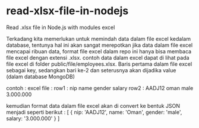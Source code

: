 # read-xlsx-file-in-nodejs
Read .xlsx file in Node.js  with modules excel 

Terkadang kita memerlukan untuk memindah data dalam file excel kedalam database,
tentunya hal ini akan sangat merepotkan jika data dalam file excel mencapai ribuan data,
format file excel dalam repo ini hanya bisa membaca file excel dengan extensi .xlsx.
contoh data dalam excel dapat di lihat pada file excel di folder public/file/employees.xlsx.
Baris pertama dalam file excel sebagai key, sedangkan bari ke-2 dan seterusnya akan dijadika value (dalam database MongoDB)

contoh :
excel file :
 row1 : nip    name gender salary
 row2 : AADJ12 oman male  3.000.000
 
 kemudian format data dalam file excel akan di convert ke bentuk JSON menjadi seperti berikut :
 [ { 
     nip: 'AADJ12',
     name: 'Oman',
     gender: 'male',
     salary: '3.000.000' 
 } ]
 